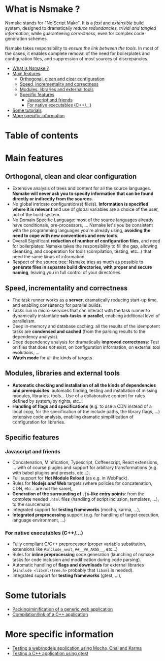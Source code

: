 # What is Nsmake ?

Nsmake stands for "No Script Make". It is a *fast* and *extensible* build system, designed to dramatically *reduce redundancies, trivial and tangled information*, while  guaranteeing *correctness*, even for complex code generation schemes.

Nsmake takes responsibility to *ensure the link between the tools*. In most of the cases, it enables complete removal of the need for boilerplates and configuration files, and suppression of most sources of discrepancies.

<!-- TOC -->

- [What is Nsmake ?](#what-is-nsmake-)
- [Main features](#main-features)
    - [Orthogonal, clean and clear configuration](#orthogonal-clean-and-clear-configuration)
    - [Speed, incrementality and correctness](#speed-incrementality-and-correctness)
    - [Modules, libraries and external tools](#modules-libraries-and-external-tools)
    - [Specific features](#specific-features)
        - [Javascript and friends](#javascript-and-friends)
        - [For native executables (C++/...)](#for-native-executables-c)
- [Some tutorials](#some-tutorials)
- [More specific information](#more-specific-information)

# Table of contents

<!-- /TOC -->

# Main features

## Orthogonal, clean and clear configuration

* Extensive analysis of trees and content for all the source languages. **Nsmake will never ask you to specify information that can be found directly or indirectly from the sources**.
* No global intricate configuration(s) file(s). **Information is specified where it is relevant** and use of global variables are a choice of the user, not of the build system.
* No Domain Specific Language: most of the source languages already have conditionals, pre-processors, ... Nsmake let's you be consistent with the programming languages you're already using, **avoiding the need to cope with new conventions and new tools**.
* Overall Significant **reduction of number of configuration files**, and need for boilerplates: Nsmake takes the responsibility to fill the gap, allowing cleansing, and cooperation for tools (compilation, testing, etc...) that need the same kinds of information.
* Respect of the source tree: Nsmake tries as much as possible to **generate files in separate build directories, with proper and secure naming**, leaving you in full control of your directories.

## Speed, incrementality and correctness

* The task runner works as a **server**, dramatically reducing start-up time, and enabling consistency for parallel builds.
* Tasks run in micro-services that can interact with the task runner to dynamically instantiate **sub-tasks in parallel**, enabling additional level of parallelism.
* Deep in-memory and database caching: all the results of the idempotent tasks are **condensed and cached** (from the parsing results to the dependency analysis).
* Deep dependency analysis for dramatically **improved correctness**: Test on files that does *not* exist, on configuration information, on external tool evolutions, ...
* **Watch mode** for all the kinds of targets.

## Modules, libraries and external tools

* **Automatic checking and installation of all the kinds of dependencies and prerequisites**: automatic finding, testing and installation of missing modules, libraries, tools... Use of a collaborative content for rules defined by system, by rights, etc...
* **Handling of flags and specifications** (e.g. to use a CDN instead of a local copy, for the specification of the include paths, the library flags, ...) extensive code analysis, enabling dramatic simplification of configuration for libraries.

## Specific features

### Javascript and friends

* Concatenation, Minification, Typescript, Coffeescript, React extensions, ... with of course plugins and support for arbitrary transformations (e.g. with babel plugins and presets, etc...).
* Full support for **Hot Module Reload** (as e.g. in WebPack).
* Rules for **Nodejs *and* Web** targets (where policies for concatenation, CDN, etc... are not the same),
* **Generation of the surrounding of `.js`-like entry points**: from the complete needed `.html` files (handling of script inclusion, templates, ...), to the sourcemaps.
* Integrated support for **testing frameworks** (mocha, karma, ...),
* **Integrated preprocessing** support (e.g. for handling of target execution, language environment, ...)

### For native executables (C++/...)

* Fully compliant C/C++ preprocessor (proper variable substitution, extensions like `#include_next`, `##__VA_ARGS__`, etc...)
* Rules for **inline preprocessing** code generation (launching of nsmake tasks for code inclusion and modification during code parsing).
* Automatic handling of **flags and downloads** for external libraries (`#include <libxml/tree.h>` probably that `libxml` is needed).
* Integrated support for **testing frameworks** (gtest, ...),

# Some tutorials

* [Packing/minification of a generic web application](https://github.com/hleclerc/nsmake/wiki/Tutorial:-compilation-of-a-generic-web-application)
* [Compilation/link of a C++ application](https://github.com/hleclerc/nsmake/wiki/Tutorial:-compilation-of-a-C---executable)

# More specific information

* [Testing a web/nodejs application using Mocha, Chai and Karma](https://github.com/hleclerc/nsmake/wiki/Testing-your-code-with-Mocha,-Karma,-Chai...)
* [Testing a C++ application using gtest](https://github.com/hleclerc/nsmake/wiki/Tutorial:-compilation-of-a-CPP-executable)

